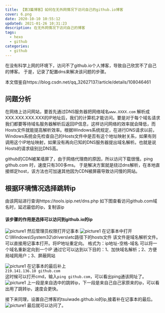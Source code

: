 ```yaml
---
title: 【第3篇博客】如何在无外网情况下访问自己的github.io博客
cover: 6.png
date: 2020-10-10 10:55:12
updated: 2021-01-26 10:31:23
description: 在无外网情况下访问自己的博客
tags: 
  - hexo
  - github
categories: 
  - github
---
```


在没有科学上网的环境下，访问不了github.io个人博客，导致自己欣赏不了自己的博客。
于是，记录了配置dns来解决该问题的步骤。

本文借鉴自https://blog.csdn.net/qq_32627137/article/details/108046461

## 问题分析
在网络上访问网站，要首先通过DNS服务器把网络域名`www.XXXX.com` 解析成XXX.XXX.XXX.XXX的IP地址后，我们的计算机才能访问。要是对于每个域名请求我们都要等待域名服务器解析后返回IP信息，这样访问网络的效率就会降低，而Hosts文件就能提高解析效率。根据Windows系统规定，在进行DNS请求以前，Windows系统会先检查自己的Hosts文件中是否有这个地址映射关系，如果有则调用这个IP地址映射，如果没有再向已知的DNS服务器提出域名解析。也就是说Hosts的请求级别比DNS高。 

github的CDN被某墙屏了，由于网络代理商的原因，所以访问下载很慢。ping github.com 时，速度只有300多ms。
于是解决方案就是绕过dns解析，在本地直接绑定host，该方法也可加速其他因为CDN被屏蔽导致访问慢的网站。

## 根据环境情况选择跳转ip

由该网站进行查询https://tools.ipip.net/dns.php
如下图查看访问github.com域名时，延迟最低的ip，复制该ip
#### 该步骤的作用是选择可以访问到github.io的ip
![picture1](1.png)
然后管理员权限打开记事本
![picture1](2.png)
在记事本中打开C:\Windows\System32\drivers\etc路径下的hosts文件
该文件是域名解析文件。可以直接用记事本打开。将IP地址重定向。 
格式为：ip地址-空格-域名 
可以将一个域名重新定向到一个IP
通过它可以达到以下目的：1、加快域名解析；2、方便局域网用户；3、屏蔽网站 

![picture1](3.png)
在记事本的最后补上	
`219.141.136.10 github.com` 	
这时候可以打开cmd，输入`ping github.com`，可以看出ping通该网址了。
![picture1](4.png)
上一段是来自选中的跳转ip，下一段是来自己自己家原来的ip，可以看出用了跳转ip，速度会更快。

接下来同理，设置自己博客的tsuiwade.github.io的ip,接着补在记事本的最后。
![picture1](5.png)
最后就可以访问了。


